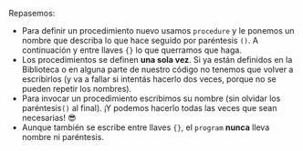 Repasemos:

- Para definir un procedimiento nuevo usamos `procedure` y le ponemos un nombre que describa lo que hace seguido por paréntesis `()`. A continuación y entre llaves `{}` lo que querramos que haga. 
- Los procedimientos se definen **una sola vez**. Si ya están definidos en la Biblioteca o en alguna parte de nuestro código no tenemos que volver a escribirlos (y va a fallar si intentás hacerlo dos veces, porque no se pueden repetir los nombres).
- Para invocar un procedimiento escribimos su nombre (sin olvidar los paréntesis`()` al final). ¡Y podemos hacerlo todas las veces que sean necesarias! :sunglasses:
- Aunque también se escribe entre llaves `{}`, el `program` **nunca** lleva nombre ni paréntesis.